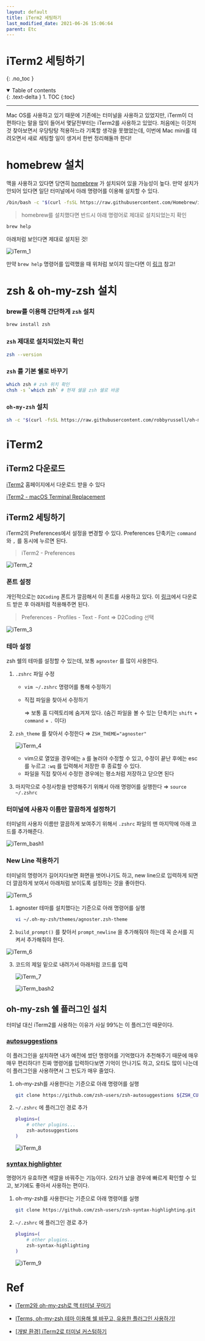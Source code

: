 ```yaml
---
layout: default
title: iTerm2 세팅하기
last_modified_date: 2021-06-26 15:06:64
parent: Etc
---
```


# iTerm2 세팅하기

{: .no_toc }

<details open markdown="block">
  <summary>
    Table of contents
  </summary>
  {: .text-delta }
1. TOC
{:toc}
</details>

---

Mac OS를 사용하고 있기 때문에 기존에는 터미널을 사용하고 있었지만, iTerm이 더 편하다는 말을 많이 들어서 몇달전부터는 iTerm2를 사용하고 있었다. 처음에는 이것저것 찾아보면서 우당탕탕 적용하느라 기록할 생각을 못했었는데, 이번에 Mac mini를 데려오면서 새로 세팅할 일이 생겨서 한번 정리해둘까 한다!

# homebrew 설치

맥을 사용하고 있다면 당연히 [homebrew](https://brew.sh/index_ko) 가 설치되어 있을 가능성이 높다. 만약 설치가 안되어 있다면 일단 터미널에서 아래 명령어를 이용해 설치할 수 있다.

```bash
/bin/bash -c "$(curl -fsSL https://raw.githubusercontent.com/Homebrew/install/HEAD/install.sh)"
```

> homebrew를 설치했다면 반드시 아래 명령어로 제대로 설치되었는지 확인

```bash
brew help
```

아래처럼 보인다면 제대로 설치된 것!

![iTerm_1](/assets/images/etc/iTerm_1.png)

만약 `brew help` 명령어를 입력했을 때 위처럼 보이지 않는다면 이 [링크](https://velog.io/@dev_halo/M1-Mac-Home-brew%EB%A5%BC-%EC%84%A4%EC%B9%98%ED%95%B4%EB%B3%B4%EC%9E%90) 참고!

# zsh & oh-my-zsh 설치

### brew를 이용해 간단하게 `zsh` 설치

```bash
brew install zsh
```

### `zsh` 제대로 설치되었는지 확인

```bash
zsh --version
```

### `zsh` 를 기본 쉘로 바꾸기

```bash
which zsh # zsh 위치 확인
chsh -s `which zsh` # 현재 쉘을 zsh 쉘로 바꿈
```

### `oh-my-zsh` 설치

```bash
sh -c "$(curl -fsSL https://raw.githubusercontent.com/robbyrussell/oh-my-zsh/master/tools/install.sh)"
```

# iTerm2

## iTerm2 다운로드

[iTerm2](https://iterm2.com/) 홈페이지에서 다운로드 받을 수 있다

[iTerm2 - macOS Terminal Replacement](https://iterm2.com/)

## iTerm2 세팅하기

iTerm2의 Preferences에서 설정을 변경할 수 있다. Preferences 단축키는 `command` 와 `,` 를 동시에 누르면 된다.

> iTerm2 - Preferences

![iTerm_2](/assets/images/etc/iTerm_2.png)

### 폰트 설정

개인적으로는 `D2Coding` 폰트가 깔끔해서 이 폰트를 사용하고 있다. 이 [링크](https://github.com/naver/d2codingfont/releases/tag/VER1.3.2)에서 다운로드 받은 후 아래처럼 적용해주면 된다.

> Preferences - Profiles - Text - Font ⇒ D2Coding 선택

![iTerm_3](/assets/images/etc/iTerm_3.png)

### 테마 설정

zsh 쉘의 테마를 설정할 수 있는데, 보통 `agnoster` 를 많이 사용한다.

1. `.zshrc` 파일 수정

   - `vim ~/.zshrc` 명령어를 통해 수정하기
   - 직접 파일을 찾아서 수정하기

     ⇒ 보통 홈 디렉토리에 숨겨져 있다. (숨긴 파일을 볼 수 있는 단축키는 `shift` + `command` + `.` 이다)

2. `zsh_theme` 를 찾아서 수정한다 ⇒ `ZSH_THEME="agnoster"`

   ![iTerm_4](/assets/images/etc/iTerm_4.png)

   - vim으로 열었을 경우에는 `a` 를 눌러야 수정할 수 있고, 수정이 끝난 후에는 esc를 누르고 `:wq` 를 입력해서 저장한 후 종료할 수 있다.
   - 파일을 직접 찾아서 수정한 경우에는 평소처럼 저장하고 닫으면 된다

3. 마지막으로 수정사항을 반영해주기 위해서 아래 명령어를 실행한다 ⇒ `source ~/.zshrc`

### 터미널에 사용자 이름만 깔끔하게 설정하기

터미널의 사용자 이름만 깔끔하게 보여주기 위해서 `.zshrc` 파일의 맨 마지막에 아래 코드를 추가해준다.

![iTerm_bash1](/assets/images/etc/iTerm_bash1.png)

### New Line 적용하기

터미널의 명령어가 길어지다보면 화면을 벗어나기도 하고, new line으로 입력하게 되면 더 깔끔하게 보여서 아래처럼 보이도록 설정하는 것을 좋아한다.

![iTerm_5](/assets/images/etc/iTerm_5.png)

1. agnoster 테마를 설치했다는 기준으로 아래 명령어를 실행

   ```bash
   vi ~/.oh-my-zsh/themes/agnoster.zsh-theme
   ```

2. `build_prompt()` 를 찾아서 `prompt_newline` 을 추가해줘야 하는데 꼭 순서를 지켜서 추가해줘야 한다.

![iTerm_6](/assets/images/etc/iTerm_6.png)

3. 코드의 제일 밑으로 내려가서 아래처럼 코드를 입력

   ![iTerm_7](/assets/images/etc/iTerm_7.png)

   ![iTerm_bash2](/assets/images/etc/iTerm_bash2.png)

## oh-my-zsh 쉘 플러그인 설치

터미널 대신 iTerm2를 사용하는 이유가 사실 99%는 이 플러그인 때문이다.

### [autosuggestions](https://github.com/zsh-users/zsh-autosuggestions)

이 플러그인을 설치하면 내가 예전에 썼던 명령어를 기억했다가 추천해주기 때문에 매우 매우 편리하다!! 진짜 명령어를 입력하다보면 기억이 안나기도 하고, 오타도 많이 나는데 이 플러그인을 사용하면서 그 빈도가 매우 줄었다.

1. oh-my-zsh를 사용한다는 기준으로 아래 명령어를 실행

   ```bash
   git clone https://github.com/zsh-users/zsh-autosuggestions ${ZSH_CUSTOM:-~/.oh-my-zsh/custom}/plugins/zsh-autosuggestions
   ```

2. `~/.zshrc` 에 플러그인 경로 추가

   ```bash
   plugins=(
       # other plugins...
       zsh-autosuggestions
   )
   ```

   ![iTerm_8](/assets/images/etc/iTerm_8.png)

### [syntax highlighter](https://github.com/zsh-users/zsh-syntax-highlighting)

명령어가 유효하면 색깔을 바꿔주는 기능이다. 오타가 났을 경우에 빠르게 확인할 수 있고, 보기에도 좋아서 사용하는 편이다.

1. oh-my-zsh를 사용한다는 기준으로 아래 명령어를 실행

   ```bash
   git clone https://github.com/zsh-users/zsh-syntax-highlighting.git ${ZSH_CUSTOM:-~/.oh-my-zsh/custom}/plugins/zsh-syntax-highlighting
   ```

2. `~/.zshrc` 에 플러그인 경로 추가

   ```bash
   plugins=(
       # other plugins...
       zsh-syntax-highlighting
   )
   ```

   ![iTerm_9](/assets/images/etc/iTerm_9.png)

# Ref

- [iTerm2와 oh-my-zsh로 맥 터미널 꾸미기](https://medium.com/@taegeon/iterm2%EC%99%80-oh-my-zsh%EB%A1%9C-%EB%A7%A5-%ED%84%B0%EB%AF%B8%EB%84%90-%EA%BE%B8%EB%AF%B8%EA%B8%B0-80029f73be90)

- [ITerms, oh-my-zsh 테마 이용해 쉘 바꾸고, 유용한 플러그인 사용하기!](http://heetop.blogspot.com/2017/10/oh-my-zsh_12.html)

- [[개발 환경] iTerm2로 터미널 커스텀하기](https://ooeunz.tistory.com/21)
